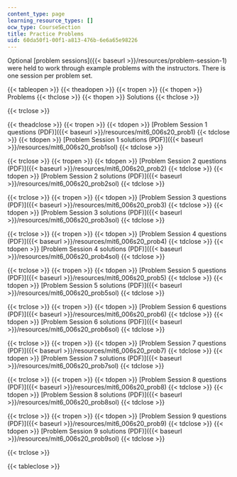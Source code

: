 ```yaml
---
content_type: page
learning_resource_types: []
ocw_type: CourseSection
title: Practice Problems
uid: 60da50f1-00f1-a813-476b-6e6a65e98226
---
```


Optional [problem sessions]({{< baseurl >}}/resources/problem-session-1) were held to work through example problems with the instructors. There is one session per problem set.

{{< tableopen >}}
{{< theadopen >}}
{{< tropen >}}
{{< thopen >}}
Problems
{{< thclose >}}
{{< thopen >}}
Solutions
{{< thclose >}}

{{< trclose >}}

{{< theadclose >}}
{{< tropen >}}
{{< tdopen >}}
[Problem Session 1 questions (PDF)]({{< baseurl >}}/resources/mit6_006s20_prob1)
{{< tdclose >}}
{{< tdopen >}}
[Problem Session 1 solutions (PDF)]({{< baseurl >}}/resources/mit6_006s20_prob1sol)
{{< tdclose >}}

{{< trclose >}}
{{< tropen >}}
{{< tdopen >}}
[Problem Session 2 questions (PDF)]({{< baseurl >}}/resources/mit6_006s20_prob2)
{{< tdclose >}}
{{< tdopen >}}
[Problem Session 2 solutions (PDF)]({{< baseurl >}}/resources/mit6_006s20_prob2sol)
{{< tdclose >}}

{{< trclose >}}
{{< tropen >}}
{{< tdopen >}}
[Problem Session 3 questions (PDF)]({{< baseurl >}}/resources/mit6_006s20_prob3)
{{< tdclose >}}
{{< tdopen >}}
[Problem Session 3 solutions (PDF)]({{< baseurl >}}/resources/mit6_006s20_prob3sol)
{{< tdclose >}}

{{< trclose >}}
{{< tropen >}}
{{< tdopen >}}
[Problem Session 4 questions (PDF)]({{< baseurl >}}/resources/mit6_006s20_prob4)
{{< tdclose >}}
{{< tdopen >}}
[Problem Session 4 solutions (PDF)]({{< baseurl >}}/resources/mit6_006s20_prob4sol)
{{< tdclose >}}

{{< trclose >}}
{{< tropen >}}
{{< tdopen >}}
[Problem Session 5 questions (PDF)]({{< baseurl >}}/resources/mit6_006s20_prob5)
{{< tdclose >}}
{{< tdopen >}}
[Problem Session 5 solutions (PDF)]({{< baseurl >}}/resources/mit6_006s20_prob5sol)
{{< tdclose >}}

{{< trclose >}}
{{< tropen >}}
{{< tdopen >}}
[Problem Session 6 questions (PDF)]({{< baseurl >}}/resources/mit6_006s20_prob6)
{{< tdclose >}}
{{< tdopen >}}
[Problem Session 6 solutions (PDF)]({{< baseurl >}}/resources/mit6_006s20_prob6sol)
{{< tdclose >}}

{{< trclose >}}
{{< tropen >}}
{{< tdopen >}}
[Problem Session 7 questions (PDF)]({{< baseurl >}}/resources/mit6_006s20_prob7)
{{< tdclose >}}
{{< tdopen >}}
[Problem Session 7 solutions (PDF)]({{< baseurl >}}/resources/mit6_006s20_prob7sol)
{{< tdclose >}}

{{< trclose >}}
{{< tropen >}}
{{< tdopen >}}
[Problem Session 8 questions (PDF)]({{< baseurl >}}/resources/mit6_006s20_prob8)
{{< tdclose >}}
{{< tdopen >}}
[Problem Session 8 solutions (PDF)]({{< baseurl >}}/resources/mit6_006s20_prob8sol)
{{< tdclose >}}

{{< trclose >}}
{{< tropen >}}
{{< tdopen >}}
[Problem Session 9 questions (PDF)]({{< baseurl >}}/resources/mit6_006s20_prob9)
{{< tdclose >}}
{{< tdopen >}}
[Problem Session 9 solutions (PDF)]({{< baseurl >}}/resources/mit6_006s20_prob9sol)
{{< tdclose >}}

{{< trclose >}}

{{< tableclose >}}